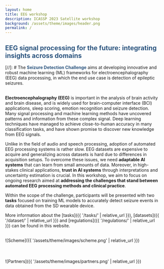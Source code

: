 ```yaml
---
layout: home
title: EEG workshop
description: ICASSP 2023 Satellite workshop
background: /assets/theme/images/header.png
permalink: /
---
```



## **<span style="color:#2B547E">EEG signal processing for the future: integrating insights across domains</span>**

[//]: # The **<span style="color:#2B547E">Seizure Detection Challenge</span>** aims at developing innovative and robust machine learning (ML) frameworks for electroencephalography (EEG) data processing, in which the end use case is detection of epileptic seizures.  

\
**Electroencephalography (EEG)** is important in the analysis of brain activity and brain disease, and is widely used for brain-computer interface (BCI) applications, sleep scoring, emotion recognition and seizure detection. Many signal processing and machine learning methods have uncovered patterns and information from these complex signal. Deep learning techniques have managed to achieve close-to-human accuracy in many classification tasks, and have shown promise to discover new knowledge from EEG signals.

Unlike in the field of audio and speech processing, adoption of automated EEG processing systems is rather slow. EEG datasets are expensive to acquire and generalizing across datasets is hard due to differences in acquisition setups. To overcome these issues, we need **adaptable AI systems** that can learn from small amounts of data. Moreover, in high-stakes clinical applications, **trust in AI systems** through interpretations and uncertainty estimation is crucial. In this workshop, we aim to focus on ongoing research aimed at **addressing the challenges that stand between automated EEG processing methods and clinical practice**. 

Within the scope of the challenge, participants will be presented with two **tasks** focused on training ML models to accurately detect seizure events in data obtained from the SD wearable device.

More information about the [tasks]({{ '/tasks/' | relative_url }}), [datasets]({{ '/dataset/' | relative_url }}) and [regulations]({{ '/regulations/' | relative_url }}) can be found in this website.

\
![Scheme]({{ '/assets/theme/images/scheme.png' | relative_url }})
\
\
\
\
![Partners]({{ '/assets/theme/images/partners.png' | relative_url }})
